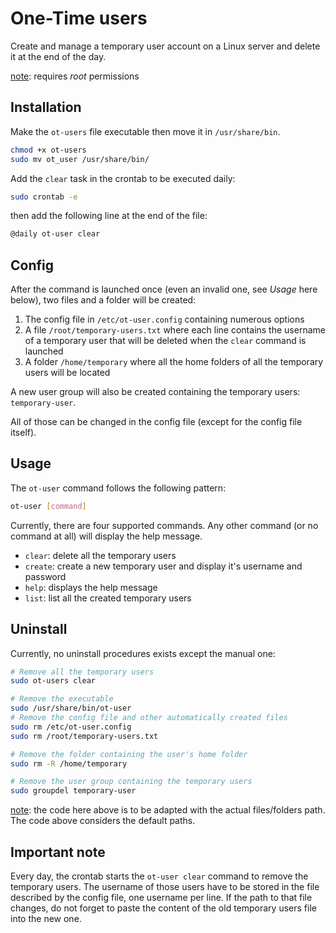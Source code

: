 # One-Time users

Create and manage a temporary user account on a Linux server and delete it at the end of the day.

<u>note</u>: requires *root* permissions



## Installation

Make the `ot-users` file executable then move it in `/usr/share/bin`.

```bash
chmod +x ot-users
sudo mv ot_user /usr/share/bin/
```

Add the `clear` task in the crontab to be executed daily:

```bash
sudo crontab -e
```

then add the following line at the end of the file: 

```bash
@daily ot-user clear
```



## Config

After the command is launched once (even an invalid one, see *Usage* here below), two files and a folder will be created:

1. The config file in `/etc/ot-user.config` containing numerous options
2. A file `/root/temporary-users.txt` where each line contains the username of a temporary user that will be deleted when the `clear` command is launched
3. A folder `/home/temporary` where all the home folders of all the temporary users will be located

A new user group will also be created containing the temporary users: `temporary-user`.

All of those can be changed in the config file (except for the config file itself).



## Usage

The `ot-user` command follows the following pattern:

```bash
ot-user [command]
```

Currently, there are four supported commands. Any other command (or no command at all) will display the help message.

* `clear`: delete all the temporary users
* `create`: create a new temporary user and display it's username and password
* `help`: displays the help message
* `list`: list all the created temporary users



## Uninstall

Currently, no uninstall procedures exists except the manual one:

```bash
# Remove all the temporary users
sudo ot-users clear

# Remove the executable
sudo /usr/share/bin/ot-user
# Remove the config file and other automatically created files
sudo rm /etc/ot-user.config
sudo rm /root/temporary-users.txt

# Remove the folder containing the user's home folder
sudo rm -R /home/temporary

# Remove the user group containing the temporary users
sudo groupdel temporary-user
```

<u>note</u>: the code here above is to be adapted with the actual files/folders path. The code above considers the default paths.



## Important note

Every day, the crontab starts the `ot-user clear` command to remove the temporary users. The username of those users have to be stored in the file described by the config file, one username per line. If the path to that file changes, do not forget to paste the content of the old temporary users file into the new one.

